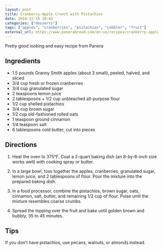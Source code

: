 ```yaml
---
layout: post
title: Cranberry-Apple Crunch with Pistachios
date: 2014-12-16 10:43
categories: ["desserts"]
tags: ["apples", "cranberries", "pistachios", "cobbler", "fruit"]
external_url: https://www.panerabread.com/en-us/recipes/cranberry-apple-crunch-with-pistachios.html
---
```

Pretty good looking and easy recipe from Panera

## Ingredients


- 1.5 pounds Granny Smith apples (about 3 small), peeled, halved, and sliced
- 3/4 cup fresh or frozen cranberries
- 3/4 cup granulated sugar
- 2 teaspoons lemon juice
- 2 tablespoons + 1/2 cup unbleached all-purpose flour
- 1/2 cup shelled pistachios
- 3/4 cup brown sugar
- 1/2 cup old-fashioned rolled oats
- 1 teaspoon ground cinnamon
- 1/4 teaspoon salt
- 6 tablespoons cold butter, cut into pieces


## Directions

1. Heat the oven to 375&deg;F. Coat a 2-quart baking dish (an 8-by-8-inch size works well) with cooking spray or butter.

2. In a large bowl, toss together the apples, cranberries, granulated sugar, lemon juice, and 2 tablespoons of flour. Pour the mixture into the prepared baking dish.

3. In a food processor, combine the pistachios, brown sugar, oats, cinnamon, salt, butter, and remaining 1/2 cup of flour. Pulse until the mixture resembles coarse crumbs.

4. Spread the topping over the fruit and bake until golden brown and bubbly, 35 to 45 minutes.


## Tips

If you don’t have pistachios, use pecans, walnuts, or almonds instead.



